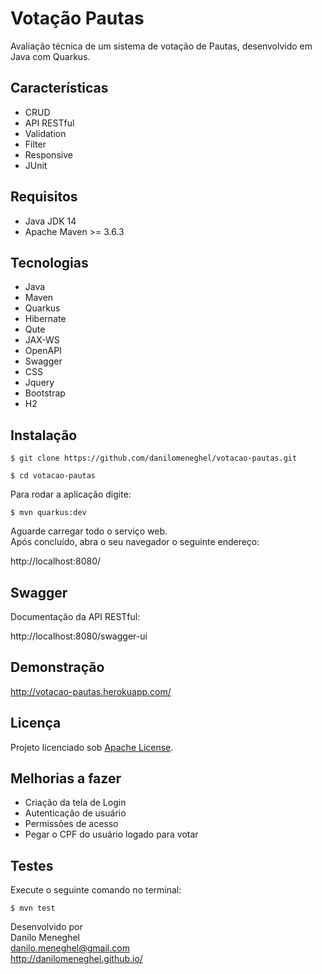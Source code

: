 # Votação Pautas

Avaliação técnica de um sistema de votação de Pautas, desenvolvido em Java com Quarkus.

## Características

- CRUD
- API RESTful
- Validation
- Filter
- Responsive
- JUnit

## Requisitos

- Java JDK 14
- Apache Maven >= 3.6.3

## Tecnologias

- Java
- Maven
- Quarkus
- Hibernate
- Qute
- JAX-WS
- OpenAPI
- Swagger
- CSS
- Jquery
- Bootstrap
- H2

## Instalação

```
$ git clone https://github.com/danilomeneghel/votacao-pautas.git

$ cd votacao-pautas
```

Para rodar a aplicação digite:

```
$ mvn quarkus:dev
```

Aguarde carregar todo o serviço web. <br>
Após concluído, abra o seu navegador o seguinte endereço: <br>

http://localhost:8080/

## Swagger 

Documentação da API RESTful: <br>

http://localhost:8080/swagger-ui

## Demonstração

http://votacao-pautas.herokuapp.com/ <br>

## Licença

Projeto licenciado sob <a href="LICENSE">Apache License</a>.

## Melhorias a fazer

- Criação da tela de Login
- Autenticação de usuário
- Permissões de acesso
- Pegar o CPF do usuário logado para votar

## Testes

Execute o seguinte comando no terminal: <br>

```
$ mvn test
```


Desenvolvido por<br>
Danilo Meneghel<br>
danilo.meneghel@gmail.com<br>
http://danilomeneghel.github.io/<br>
